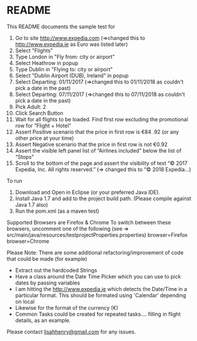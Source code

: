 # README #

This README documents the sample test for
1. Go to site http://www.expedia.com (=>changed this to http://www.expedia.ie as Euro was listed later)
2. Select "Flights"
3. Type London in "Fly from: city or airport"
4. Select Heathrow in popup
5. Type Dublin in "Flying to: city or airport"
6. Select "Dublin Airport (DUB), Ireland" in popup
7. Select Departing: 01/11/2017 (=>changed this to 01/11/2018 as couldn't pick a date in the past)
8. Select Departing: 07/11/2017 (=>changed this to 07/11/2018 as couldn't pick a date in the past)
9. Pick Adult: 2
10. Click Search Button
11. Wait for all flights to be loaded. Find first row excluding the promotional row for “Flight +
Hotel”
12. Assert Positive scenario that the price in first row is €84 .92 (or any other price at your time)
13. Assert Negative scenario that the price in first row is not €0.92
14. Assert the visible left panel list of “Airlines included” below the list of “Stops”
15. Scroll to the bottom of the page and assert the visibility of text “© 2017 Expedia, Inc. All rights
reserved.” (=> changed this to “© 2018 Expedia...)

To run
1. Download and Open in Eclipse (or your preferred Java IDE).
2. Install Java 1.7 and add to the project build path. (Please compile against Java 1.7 also)
3. Run the pom.xml (as a maven test)


Supported Browsers are Firefox & Chrome
To switch between these browsers, uncomment one of the following (see => src/main/java/resources/testprojectProperties.properties)
     browser=Firefox
     browser=Chrome
 
Please Note:
There are some additional refactoring/improvement of code that could be made (for example) 
- Extract out the hardcoded Strings
- Have a class around the Date Time Picker which you can use to pick dates by passing variables
- I am hitting the http://www.expedia.ie which detects the Date/Time in a particular format. This should be formated using 'Calendar' depending on local
- Likewise for the format of the currency (€)
- Common Tasks could be created for repeated tasks.... filling in flight details, as an example.

Please contact lisahhenry@gmail.com for any issues.




